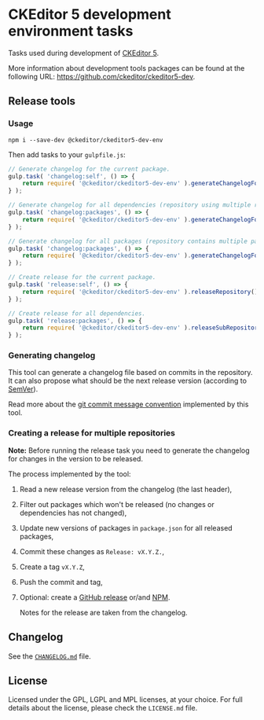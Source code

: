 CKEditor 5 development environment tasks
========================================

Tasks used during development of [CKEditor 5](https://ckeditor5.github.io).

More information about development tools packages can be found at the following URL: <https://github.com/ckeditor/ckeditor5-dev>.

## Release tools

### Usage

```
npm i --save-dev @ckeditor/ckeditor5-dev-env
```

Then add tasks to your `gulpfile.js`:

```js
// Generate changelog for the current package.
gulp.task( 'changelog:self', () => {
	return require( '@ckeditor/ckeditor5-dev-env' ).generateChangelogForSinglePackage();
} );

// Generate changelog for all dependencies (repository using multiple repositories).
gulp.task( 'changelog:packages', () => {
	return require( '@ckeditor/ckeditor5-dev-env' ).generateChangelogForSubRepositories( /* options */ );
} );

// Generate changelog for all packages (repository contains multiple packages).
gulp.task( 'changelog:packages', () => {
	return require( '@ckeditor/ckeditor5-dev-env' ).generateChangelogForSubPackages( /* options */ );
} );

// Create release for the current package.
gulp.task( 'release:self', () => {
	return require( '@ckeditor/ckeditor5-dev-env' ).releaseRepository();
} );

// Create release for all dependencies.
gulp.task( 'release:packages', () => {
	return require( '@ckeditor/ckeditor5-dev-env' ).releaseSubRepositories( /* options */ );
} );
```

### Generating changelog

This tool can generate a changelog file based on commits in the repository. It can also propose what should be the next release version (according to [SemVer](http://semver.org)).

Read more about the [git commit message convention](https://github.com/ckeditor/ckeditor5-design/wiki/Git-commit-message-convention) implemented by this tool.

### Creating a release for multiple repositories

**Note:** Before running the release task you need to generate the changelog for changes in the version to be released.

The process implemented by the tool:

1. Read a new release version from the changelog (the last header),
1. Filter out packages which won't be released (no changes or dependencies has not changed),
1. Update new versions of packages in `package.json` for all released packages,
1. Commit these changes as `Release: vX.Y.Z.`,
1. Create a tag `vX.Y.Z`,
1. Push the commit and tag,
1. Optional: create a [GitHub release](https://help.github.com/articles/creating-releases/) or/and [NPM](https://docs.npmjs.com/getting-started/publishing-npm-packages).

	Notes for the release are taken from the changelog.

## Changelog

See the [`CHANGELOG.md`](https://github.com/ckeditor/ckeditor5-dev/blob/master/packages/ckeditor5-dev-env/CHANGELOG.md) file.

## License

Licensed under the GPL, LGPL and MPL licenses, at your choice. For full details about the license, please check the `LICENSE.md` file.
